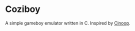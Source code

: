 # Coziboy
A simple gameboy emulator written in C.
Inspired by [Cinoop](https://github.com/CTurt/Cinoop).
